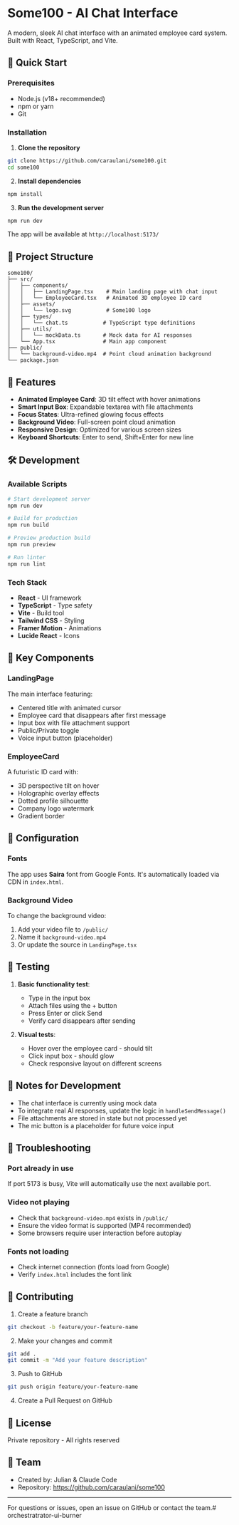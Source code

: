 # Some100 - AI Chat Interface

A modern, sleek AI chat interface with an animated employee card system. Built with React, TypeScript, and Vite.

## 🚀 Quick Start

### Prerequisites

- Node.js (v18+ recommended)
- npm or yarn
- Git

### Installation

1. **Clone the repository**
```bash
git clone https://github.com/caraulani/some100.git
cd some100
```

2. **Install dependencies**
```bash
npm install
```

3. **Run the development server**
```bash
npm run dev
```

The app will be available at `http://localhost:5173/`

## 📁 Project Structure

```
some100/
├── src/
│   ├── components/
│   │   ├── LandingPage.tsx    # Main landing page with chat input
│   │   └── EmployeeCard.tsx   # Animated 3D employee ID card
│   ├── assets/
│   │   └── logo.svg           # Some100 logo
│   ├── types/
│   │   └── chat.ts           # TypeScript type definitions
│   ├── utils/
│   │   └── mockData.ts       # Mock data for AI responses
│   └── App.tsx               # Main app component
├── public/
│   └── background-video.mp4  # Point cloud animation background
└── package.json
```

## 🎨 Features

- **Animated Employee Card**: 3D tilt effect with hover animations
- **Smart Input Box**: Expandable textarea with file attachments
- **Focus States**: Ultra-refined glowing focus effects
- **Background Video**: Full-screen point cloud animation
- **Responsive Design**: Optimized for various screen sizes
- **Keyboard Shortcuts**: Enter to send, Shift+Enter for new line

## 🛠️ Development

### Available Scripts

```bash
# Start development server
npm run dev

# Build for production
npm run build

# Preview production build
npm run preview

# Run linter
npm run lint
```

### Tech Stack

- **React** - UI framework
- **TypeScript** - Type safety
- **Vite** - Build tool
- **Tailwind CSS** - Styling
- **Framer Motion** - Animations
- **Lucide React** - Icons

## 🎯 Key Components

### LandingPage
The main interface featuring:
- Centered title with animated cursor
- Employee card that disappears after first message
- Input box with file attachment support
- Public/Private toggle
- Voice input button (placeholder)

### EmployeeCard
A futuristic ID card with:
- 3D perspective tilt on hover
- Holographic overlay effects
- Dotted profile silhouette
- Company logo watermark
- Gradient border

## 🔧 Configuration

### Fonts
The app uses **Saira** font from Google Fonts. It's automatically loaded via CDN in `index.html`.

### Background Video
To change the background video:
1. Add your video file to `/public/` 
2. Name it `background-video.mp4`
3. Or update the source in `LandingPage.tsx`

## 🚦 Testing

1. **Basic functionality test**:
   - Type in the input box
   - Attach files using the + button
   - Press Enter or click Send
   - Verify card disappears after sending

2. **Visual tests**:
   - Hover over the employee card - should tilt
   - Click input box - should glow
   - Check responsive layout on different screens

## 📝 Notes for Development

- The chat interface is currently using mock data
- To integrate real AI responses, update the logic in `handleSendMessage()`
- File attachments are stored in state but not processed yet
- The mic button is a placeholder for future voice input

## 🐛 Troubleshooting

### Port already in use
If port 5173 is busy, Vite will automatically use the next available port.

### Video not playing
- Check that `background-video.mp4` exists in `/public/`
- Ensure the video format is supported (MP4 recommended)
- Some browsers require user interaction before autoplay

### Fonts not loading
- Check internet connection (fonts load from Google)
- Verify `index.html` includes the font link

## 🤝 Contributing

1. Create a feature branch
```bash
git checkout -b feature/your-feature-name
```

2. Make your changes and commit
```bash
git add .
git commit -m "Add your feature description"
```

3. Push to GitHub
```bash
git push origin feature/your-feature-name
```

4. Create a Pull Request on GitHub

## 📄 License

Private repository - All rights reserved

## 👥 Team

- Created by: Julian & Claude Code
- Repository: https://github.com/caraulani/some100

---

For questions or issues, open an issue on GitHub or contact the team.# orchestratrator-ui-burner
